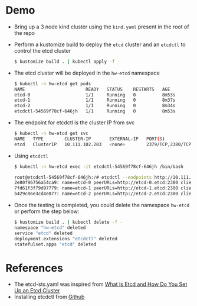 # Demo

- Bring up a 3 node kind cluster using the `kind.yaml` present in the root of the repo
- Perform a kustomize build to deploy the `etcd` cluster and an `etcdctl` to control the etcd cluster

    ```sh
    $ kustomize build . | kubectl apply -f -
    ```

- The etcd cluster will be deployed in the `hw-etcd` namespace

    ```sh
    $ kubectl -n hw-etcd get pods
    NAME                       READY   STATUS    RESTARTS   AGE
    etcd-0                     1/1     Running   0          8m53s
    etcd-1                     1/1     Running   0          8m37s
    etcd-2                     1/1     Running   0          8m34s
    etcdctl-54569f78cf-646jh   1/1     Running   0          8m53s
    ```

- The endpoint for etcdctl is the cluster IP from svc

    ```sh
    $ kubectl -n hw-etcd get svc
    NAME   TYPE        CLUSTER-IP       EXTERNAL-IP   PORT(S)             AGE
    etcd   ClusterIP   10.111.102.203   <none>        2379/TCP,2380/TCP   10m
    ```

- Using `etcdctl`

    ```sh
    $ kubectl -n hw-etcd exec -it etcdctl-54569f78cf-646jh /bin/bash

    root@etcdctl-54569f78cf-646jh:/# etcdctl --endpoints http://10.111.102.203:2379 member list
    2e80f96756a54ca9: name=etcd-0 peerURLs=http://etcd-0.etcd:2380 clientURLs=http://etcd-0.etcd:2379 isLeader=true
    7fd61f3f79d97779: name=etcd-1 peerURLs=http://etcd-1.etcd:2380 clientURLs=http://etcd-1.etcd:2379 isLeader=false
    b429c86e3cd4e077: name=etcd-2 peerURLs=http://etcd-2.etcd:2380 clientURLs=http://etcd-2.etcd:2379 isLeader=false
    ```

- Once the testing is completed, you could delete the namespace `hw-etcd` or perform the step below:

    ```sh
    $ kustomize build . | kubectl delete -f -
    namespace "hw-etcd" deleted
    service "etcd" deleted
    deployment.extensions "etcdctl" deleted
    statefulset.apps "etcd" deleted
    ```

# References

- The etcd-sts.yaml was inspired from [What Is Etcd and How Do You Set Up an Etcd Cluster](https://rancher.com/blog/2019/2019-01-29-what-is-etcd/)
- Installing etcdctl from [Github](https://github.com/etcd-io/etcd/releases/tag/v3.3.9)
